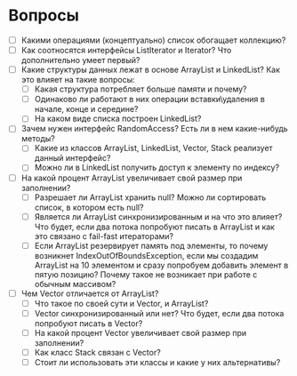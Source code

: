 # Вопросы

- [ ] Какими операциями (концептуально) список обогащает коллекцию?
- [ ] Как соотносятся интерфейсы ListIterator и Iterator? Что дополнительно умеет первый?
- [ ] Какие структуры данных лежат в основе ArrayList и LinkedList? Как это влияет на такие вопросы:
  - [ ] Какая структура потребляет больше памяти и почему?
  - [ ] Одинаково ли работают в них операции вставки\удаления в начале, конце и середине?
  - [ ] На каком виде списка построен LinkedList?
- [ ] Зачем нужен интерфейс RandomAccess? Есть ли в нем какие-нибудь методы?
  - [ ] Какие из классов ArrayList, LinkedList, Vector, Stack реализует данный интерфейс?
  - [ ] Можно ли в LinkedList получить доступ к элементу по индексу?
- [ ] На какой процент ArrayList увеличивает свой размер при заполнении?
  - [ ] Разрешает ли ArrayList хранить null? Можно ли сортировать список, в котором есть null?
  - [ ] Является ли ArrayList синхронизированным и на что это влияет? Что будет, если два потока попробуют писать в ArrayList и как это связано с fail-fast итераторами?
  - [ ] Если ArrayList резервирует память под элементы, то почему возникнет IndexOutOfBoundsException, если мы создадим ArrayList на 10 элементом и сразу попробуем добавить элемент в пятую позицию? Почему такое не возникает при работе с обычным массивом?
- [ ] Чем Vector отличается от ArrayList?
  - [ ] Что такое по своей сути и Vector, и ArrayList?
  - [ ] Vector синхронизированный или нет? Что будет, если два потока попробуют писать в Vector?
  - [ ] На какой процент Vector увеличивает свой размер при заполнении?
  - [ ] Как класс Stack связан с Vector?
  - [ ] Стоит ли использовать эти классы и какие у них альтернативы?